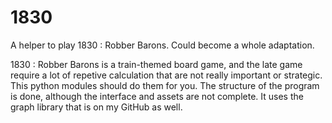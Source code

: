 # 1830
A helper to play 1830 : Robber Barons. Could become a whole adaptation.

1830 : Robber Barons is a train-themed board game, and the late game require a lot of repetive calculation that are not really
important or strategic. This python modules should do them for you.
The structure of the program is done, although the interface and assets are not complete.
It uses the graph library that is on my GitHub as well.

